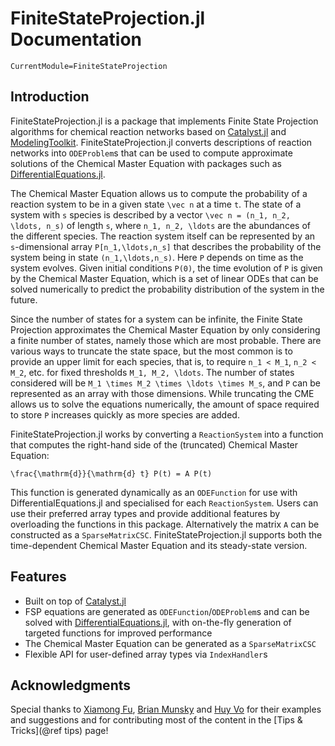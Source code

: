 # FiniteStateProjection.jl Documentation

```@meta
CurrentModule=FiniteStateProjection
```

## Introduction

FiniteStateProjection.jl is a package that implements Finite State Projection algorithms for chemical reaction networks based on [Catalyst.jl](https://github.com/SciML/Catalyst.jl) and [ModelingToolkit](https://github.com/SciML/ModelingToolkit.jl). FiniteStateProjection.jl converts descriptions of reaction networks into `ODEProblem`s that can be used to compute approximate solutions of the Chemical Master Equation with packages such as [DifferentialEquations.jl](https://github.com/SciML/DifferentialEquations.jl).

The Chemical Master Equation allows us to compute the probability of a reaction system to be in a given state ``\vec n`` at a time ``t``. The state of a system with ``s`` species is described by a vector ``\vec n = (n_1, n_2, \ldots, n_s)`` of length ``s``, where ``n_1, n_2, \ldots`` are the abundances of the different species. The reaction system itself can be represented by an ``s``-dimensional array ``P[n_1,\ldots,n_s]`` that describes the probability of the system being in state ``(n_1,\ldots,n_s)``. Here ``P`` depends on time as the system evolves. Given initial conditions ``P(0)``, the time evolution of ``P`` is given by the Chemical Master Equation, which is a set of linear ODEs that can be solved numerically to predict the probability distribution of the system in the future. 

Since the number of states for a system can be infinite, the Finite State Projection approximates the Chemical Master Equation by only considering a finite number of states, namely those which are most probable. There are various ways to truncate the state space, but the most common is to provide an upper limit for each species, that is, to require ``n_1 < M_1``, ``n_2 < M_2``, etc. for fixed thresholds ``M_1, M_2, \ldots``. The number of states considered will be ``M_1 \times M_2 \times \ldots \times M_s``, and ``P`` can be represented as an array with those dimensions. While truncating the CME allows us to solve the equations numerically, the amount of space required to store ``P`` increases quickly as more species are added. 

FiniteStateProjection.jl works by converting a `ReactionSystem` into a function that computes the right-hand side of the (truncated) Chemical Master Equation:

``\frac{\mathrm{d}}{\mathrm{d} t} P(t) = A P(t)``

This function is generated dynamically as an `ODEFunction` for use with DifferentialEquations.jl and specialised for each `ReactionSystem`. Users can use their preferred array types and provide additional features by overloading the functions in this package. Alternatively the matrix `A` can be constructed as a `SparseMatrixCSC`. FiniteStateProjection.jl supports both the time-dependent Chemical Master Equation and its steady-state version.

## Features
- Built on top of [Catalyst.jl](https://github.com/SciML/Catalyst.jl)
- FSP equations are generated as `ODEFunction`/`ODEProblem`s and can be solved with [DifferentialEquations.jl](https://github.com/SciML/DifferentialEquations.jl), with on-the-fly generation of targeted functions for improved performance
- The Chemical Master Equation can be generated as a `SparseMatrixCSC`
- Flexible API for user-defined array types via `IndexHandler`s

## Acknowledgments

Special thanks to [Xiamong Fu](https://github.com/palmtree2013), [Brian Munsky](https://www.engr.colostate.edu/~munsky/) and [Huy Vo](https://github.com/voduchuy) for their examples and suggestions and for contributing most of the content in the [Tips & Tricks](@ref tips) page!
